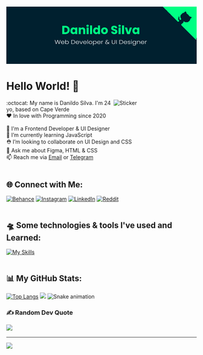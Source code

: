 ![MasterHead](banner.png)
# Hello World! 👋
<img align="right" width="220px" alt="Sticker" src="https://distok.top/stickers/749043879713701898/749054660769218631.gif">
:octocat: My name is Danildo Silva. I'm 24 yo, based on Cape Verde<br>
❤️ In love with Programming since 2020<br><br>
🎨 I'm a Frontend Developer & UI Designer<br>
🧪 I’m currently learning JavaScript<br>
⛑️ I’m looking to collaborate on UI Design and CSS<br>
💬 Ask me about Figma, HTML & CSS<br>
📫 Reach me via <a href="mailto:danildosilva@proton.me">Email</a> or <a href="https://t.me/DanildoSilva">Telegram</a><br>
<br>

## 🌐 Connect with Me:
[![Behance](https://img.shields.io/badge/Behance-1769ff?logo=behance&logoColor=white)](https://behance.net/dannyspark) [![Instagram](https://img.shields.io/badge/Instagram-%23E4405F.svg?logo=Instagram&logoColor=white)](https://instagram.com/dannydspark/) [![LinkedIn](https://img.shields.io/badge/LinkedIn-%230077B5.svg?logo=linkedin&logoColor=white)](https://linkedin.com/in/DanildoSilva/) [![Reddit](https://img.shields.io/badge/Reddit-%23FF4500.svg?logo=Reddit&logoColor=white)](https://reddit.com/user/DSpark09)
<br>
<br>

## 🛸 Some technologies & tools I've used and Learned:
[![My Skills](https://skills.thijs.gg/icons?i=html,css,js,git,github,vscode,figma,xd,photoshop,illustrator&theme=dark)](https://skills.thijs.gg)
<br>
<br>

## 📊 My GitHub Stats:
[![Top Langs](https://github-readme-stats.vercel.app/api/top-langs/?username=DanildoSilva&theme=vue-dark&hide_border=true)](https://github.com/DanildoSilva/github-readme-stats)
![](https://github-readme-stats.vercel.app/api?username=DanildoSilva&show_icons=true&theme=vue-dark&hide_border=true&include_all_commits=true&count_private=true)
![Snake animation](https://github.com/DanildoSilva/DanildoSilva/blob/output/github-contribution-grid-snake.svg)
<br>

### ✍️ Random Dev Quote
![](https://quotes-github-readme.vercel.app/api?type=vetical&theme=tokyonight)

---
[![](https://visitcount.itsvg.in/api?id=DanildoSilva&icon=5&color=0)](https://visitcount.itsvg.in)

